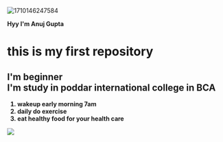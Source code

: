 ![1710146247584](https://github.com/user-attachments/assets/4da3f910-b8cd-4332-9181-f0f2a2abe7d6)<html>
  <head>
    <title> hello</title>
  </head>
  <body>
    <strong> Hyy I'm Anuj Gupta
      <h1> this is my first repository</h1>
    <h2> I'm beginner <br>I'm study in poddar international college in BCA</h2>
      <ol>
        <li> wakeup early morning 7am</li>
        <li> daily do exercise </li>
        <li> eat healthy food for your health care </li>
      </ol>
      <font size="10">
      <img src="![Uploading 1710146247584.jpg…]">



  </body>
</html>
